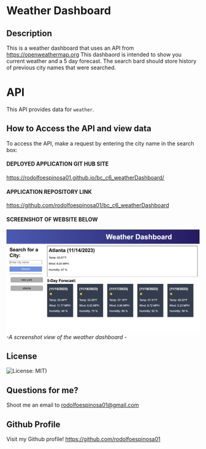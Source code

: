 # Weather Dashboard

## Description

This is a weather dashboard that uses an API from https://openweathermap.org
This dashbaord is intended to show you current weather and a 5 day forecast. The search bard should store history of previous city names that were searched.

# API

This API provides data for `weather`.

## How to Access the API and view data

To access the API, make a request by entering the city name in the search box:

#### DEPLOYED APPLICATION GIT HUB SITE

https://rodolfoespinosa01.github.io/bc_c6_weatherDashboard/

#### APPLICATION REPOSITORY LINK

https://github.com/rodolfoespinosa01/bc_c6_weatherDashboard

#### SCREENSHOT OF WEBSITE BELOW

![A representation of the WeatherDashboard](<assets/img/Screenshot 2023-11-14 at 11.59.15 PM.png>)
_-A screenshot view of the weather dashboard -_

## License

![License: MIT)](https://img.shields.io/badge/License-MIT-yellow.svg)

## Questions for me?

Shoot me an email to rodolfoespinosa01@gmail.com

## Github Profile

Visit my Github profile!
https://github.com/rodolfoespinosa01

